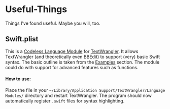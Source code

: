 # Useful-Things
Things I've found useful. Maybe you will, too.

## Swift.plist

This is a [Codeless Language Module](http://www.barebones.com/support/develop/clm.html) for [TextWrangler](http://www.barebones.com/products/textwrangler/). It allows TextWrangler (and theoretically even BBEdit) to support (very) basic Swift syntax. The basic outline is taken from the [Examples](http://www.barebones.com/support/develop/clm.html#Examples) section. The module could do with support for advanced features such as functions.

#### How to use:
Place the file in your `~/Library/Application Support/TextWrangler/Language Modules/` directory and restart TextWrangler. The program should now automatically register `.swift` files for syntax highlighting.
